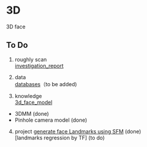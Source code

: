3D  
=============
3D face 

To Do 
---------
1. roughly scan  
[investigation_report](https://github.com/YadiraF/3D/blob/master/investigation_report.ipynb)  

2. data  
[databases](https://github.com/YadiraF/3D/blob/master/databases.ipynb)（to be added)  

3. knowledge  
[3d_face_model](https://github.com/YadiraF/3D/blob/master/3d_face_model.ipynb)  
* 3DMM (done)  
* Pinhole camera model (done)  

4. project
[generate face Landmarks using SFM](https://github.com/YadiraF/3D/blob/master/_generateLandmarks_usingSFM.ipynb) (done)    
[landmarks regression by TF] (to do)  






